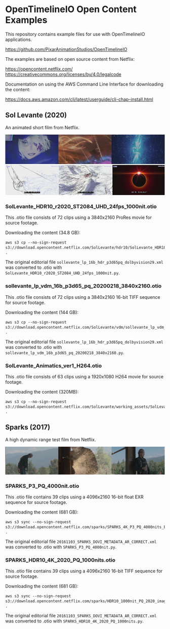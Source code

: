 OpenTimelineIO Open Content Examples
====================================
This repository contains example files for use with OpenTimelineIO applications.

https://github.com/PixarAnimationStudios/OpenTimelineIO

The examples are based on open source content from Netflix:

https://opencontent.netflix.com/
https://creativecommons.org/licenses/by/4.0/legalcode

Documentation on using the AWS Command Line Interface for downloading the content:

https://docs.aws.amazon.com/cli/latest/userguide/cli-chap-install.html


Sol Levante (2020)
------------------
An animated short film from Netflix.

![sollevante_lp_vdm_16b_p3d65_pq_20200218_3840x2160](sollevante_lp_vdm_16b_p3d65_pq_20200218_3840x2160.PNG)
![SolLevante_Animatics_ver1_H264](SolLevante_Animatics_ver1_H264.PNG)

### SolLevante_HDR10_r2020_ST2084_UHD_24fps_1000nit.otio

This .otio file consists of 72 clips using a 3840x2160 ProRes movie for source footage.

Downloading the content (34.8 GB):
```
aws s3 cp --no-sign-request s3://download.opencontent.netflix.com/SolLevante/hdr10/SolLevante_HDR10_r2020_ST2084_UHD_24fps_1000nit.mov .
```

The original editorial file ```sollevante_lp_16b_hdr_p3d65pq_dolbyvision29.xml``` was
converted to .otio with ```SolLevante_HDR10_r2020_ST2084_UHD_24fps_1000nit.py```.


### sollevante_lp_vdm_16b_p3d65_pq_20200218_3840x2160.otio

This .otio file consists of 72 clips using a 3840x2160 16-bit TIFF sequence for source footage.

Downloading the content (144 GB):
```
aws s3 cp --no-sign-request s3://download.opencontent.netflix.com/SolLevante/vdm/sollevante_lp_vdm_16b_p3d65_pq_20200218_3840x2160.zip .
```

The original editorial file ```sollevante_lp_16b_hdr_p3d65pq_dolbyvision29.xml``` was
converted to .otio with ```sollevante_lp_vdm_16b_p3d65_pq_20200218_3840x2160.py```.

### SolLevante_Animatics_ver1_H264.otio

This .otio file consists of 63 clips using a 1920x1080 H264 movie for source footage.

Downloading the content (320MB):
```
aws s3 cp --no-sign-request s3://download.opencontent.netflix.com/SolLevante/working_assets/SolLevante_Animatics_ver1_H264.mov .
```


Sparks (2017)
-------------
A high dynamic range test film from Netflix.

![SPARKS_P3_PQ_4000nit](SPARKS_P3_PQ_4000nit.PNG)

### SPARKS_P3_PQ_4000nit.otio

This .otio file contains 39 clips using a 4096x2160 16-bit float EXR sequence for source footage.

Downloading the content (681 GB):
```
aws s3 sync --no-sign-request s3://download.opencontent.netflix.com/sparks/SPARKS_4K_P3_PQ_4000nits_EXR .
```

The original editorial file ```20161103_SPARKS_DOVI_METADATA_AR_CORRECT.xml``` was
converted to .otio with ```SPARKS_P3_PQ_4000nit.py```.

### SPARKS_HDR10_4K_2020_PQ_1000nits.otio

This .otio file contains 39 clips using a 4096x2160 16-bit TIFF sequence for source footage.

Downloading the content (681 GB):
```
aws s3 sync --no-sign-request s3://download.opencontent.netflix.com/sparks/HDR10_1000nit_PQ_2020_image_sequence .
```

The original editorial file ```20161103_SPARKS_DOVI_METADATA_AR_CORRECT.xml``` was
converted to .otio with ```SPARKS_HDR10_4K_2020_PQ_1000nits.py```.
